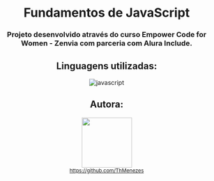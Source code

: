 <div align="center">

# Fundamentos de JavaScript

### Projeto desenvolvido através do curso Empower Code for Women - Zenvia com parceria com Alura Include.


## Linguagens utilizadas:

![javascript](https://user-images.githubusercontent.com/109250801/198068472-54b9768a-4592-468c-b5e6-295dc7b20a88.png)

## Autora: 
<img src="https://avatars.githubusercontent.com/u/109250801?v=4" width=115><br><sub> https://github.com/ThMenezes</sub>

</div>
